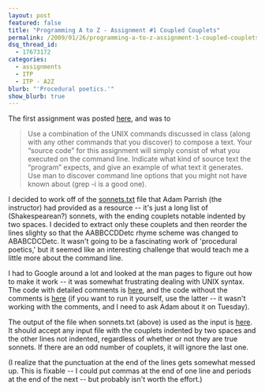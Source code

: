 ```yaml
---
layout: post
featured: false
title: "Programming A to Z - Assignment #1 Coupled Couplets"
permalink: /2009/01/26/programming-a-to-z-assignment-1-coupled-couplets/
dsq_thread_id:
  - 17673172
categories:
  - assignments
  - ITP
  - ITP - A2Z
blurb: "'Procedural poetics.'"
show_blurb: true
---
```

The first assignment was posted [here][1], and was to

> Use a combination of the UNIX commands discussed in class (along with any other commands that you discover) to compose a text. Your “source code” for this assignment will simply consist of what you executed on the command line. Indicate what kind of source text the “program” expects, and give an example of what text it generates. Use man to discover command line options that you might not have known about (grep -i is a good one).

I decided to work off of the [sonnets.txt][2] file that Adam Parrish (the instructor) had provided as a resource -- it's just a long list of (Shakespearean?) sonnets, with the ending couplets notable indented by two spaces. I decided to extract only these couplets and then reorder the lines slighty so that the AABBCCDDetc rhyme scheme was changed to ABABCDCDetc. It wasn't going to be a fascinating work of 'procedural poetics,' but it seemed like an interesting challenge that would teach me a little more about the command line.

I had to Google around a lot and looked at the man pages to figure out how to make it work -- it was somewhat frustrating dealing with UNIX syntax. The code with detailed comments is [here][3], and the code without the comments is [here][4] (if you want to run it yourself, use the latter -- it wasn't working with the comments, and I need to ask Adam about it on Tuesday).

The output of the file when sonnets.txt (above) is used as the input is [here][5]. It should accept any input file with the couplets indented by two spaces and the other lines not indented, regardless of whether or not they are true sonnets. If there are an odd number of couplets, it will ignore the last one.

(I realize that the punctuation at the end of the lines gets somewhat messed up. This is fixable -- I could put commas at the end of one line and periods at the end of the next -- but probably isn't worth the effort.)

 [1]: http://www.decontextualize.com/teaching/a2z/getting-in-line/
 [2]: http://a2z.decontextualize.com/texts/sonnets.txt
 [3]: /projects/spring09/a2z/assignment1/assignment1_comments.txt
 [4]: /projects/spring09/a2z/assignment1/assignment1_code.txt
 [5]: /projects/spring09/a2z/assignment1/assignment1_output.txt